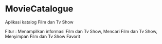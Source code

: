 # MovieCatalogue
Aplikasi katalog Film dan Tv Show

Fitur : Menampilkan informasi Film dan Tv Show, Mencari Film dan Tv Show, Menyimpan Film dan Tv Show Favorit
